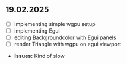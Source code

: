 ## 19.02.2025
- [ ] implementing simple wgpu setup
- [ ] implementing Egui
- [ ] editing Backgroundcolor with Egui panels
- [ ] render Triangle with wgpu on egui viewport
- **Issues:** Kind of slow